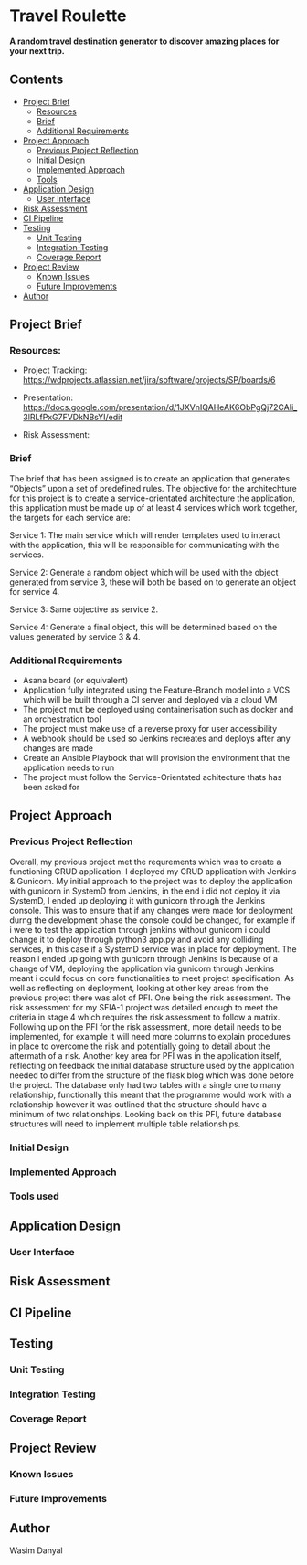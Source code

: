 # Travel Roulette
**A random travel destination generator to discover amazing places for your next trip.**

## Contents

- [Project Brief](#Project-Brief)
	* [Resources](#Resources)
   * [Brief](#brief)
   * [Additional Requirements](#Additional-Requirements)
- [Project Approach](#My-Approach)
   * [Previous Project Reflection](#Previous-Project-Reflection)
   * [Initial Design](#Initial-Design)
   * [Implemented Approach](#Implemented-Approach)
   * [Tools](#Tools-used)
- [Application Design](#Application-Design)
   * [User Interface](#UI)
- [Risk Assessment](#Risk-Assessment)
- [CI Pipeline](#CI-Pipeline)
- [Testing](#Testing)
	* [Unit Testing](#Unit-Testing) 
	* [Integration-Testing](#Integration-Testing) 
	* [Coverage Report](#Coverage-Report) 
 - [Project Review](#Project-Review)
 	* [Known Issues](#Known-Issues)
   * [Future Improvements](#Future-Improvements)
- [Author](#Author)


## Project Brief

### Resources: 
 
- Project Tracking: https://wdprojects.atlassian.net/jira/software/projects/SP/boards/6

- Presentation: https://docs.google.com/presentation/d/1JXVnIQAHeAK6ObPgQj72CAIi_3lRLfPxG7FVDkNBsYI/edit

- Risk Assessment: 


### Brief
The brief that has been assigned is to create an application that generates “Objects” upon a set of predefined rules. The objective for the architechture for this project is to create a service-orientated architecture the application, this application must be made up of at least 4 services which work together, the targets for each service are:

Service 1: The main service which will render templates used to interact with the application, this will be responsible for communicating with the services.


Service 2: Generate a random object which will be used with the object generated from service 3, these will both be based on to generate an object for service 4.


Service 3: Same objective as service 2.


Service 4: Generate a final object, this will be determined based on the values generated by service 3 & 4.


### Additional Requirements
 - Asana board (or equivalent)
 - Application fully integrated using the Feature-Branch model into a VCS which will be built through a CI server and deployed via a cloud VM
 - The project mut be deployed using containerisation such as docker and an orchestration tool
 - The project must make use of a reverse proxy for user accessibility
 -  A webhook should be used so Jenkins recreates and deploys after any changes are made
 - Create an Ansible Playbook that will provision the environment that the application needs to run
 - The project must follow the Service-Orientated achitecture thats has been asked for
 

## Project Approach

### Previous Project Reflection
Overall, my previous project met the requrements which was to create a functioning CRUD application. I deployed my CRUD application with Jenkins & Gunicorn. My initial approach to the project was to deploy the application with gunicorn in  SystemD from Jenkins, in the end i did not deploy it via SystemD, I ended up deploying it with gunicorn through the Jenkins console. This was to ensure that if any changes were made for deployment durng the development phase the console  could be changed, for example if i were to test the application through jenkins without gunicorn i could change it to deploy through python3 app.py and avoid any colliding services, in this case if a SystemD service was in place for deployment. The reason i ended up going with gunicorn through Jenkins is because of a change of VM, deploying the application via gunicorn through Jenkins meant i could focus on core functionalities to meet project specification. As well as reflecting on deployment, looking at other key areas from the previous project there was alot of PFI. One being the risk assessment. The risk assessment for my SFIA-1 project was detailed enough to meet the criteria in stage 4 which requires the risk assessment to follow a matrix. Following up on the PFI for the risk assessment, more detail needs to be implemented, for example it will need more columns to explain procedures in place to overcome the risk and potentially going to detail about the aftermath of a risk. Another key area for PFI was in the application itself, reflecting on feedback the initial database structure used by the application needed to differ from the structure of the flask blog which was done before the project. The database only had two tables with a single one to many relationship, functionally this meant that the programme would work with a relationship however it was outlined that the structure should have a minimum of two relationships. Looking back on this PFI, future database structures will need to implement multiple table relationships.

### Initial Design

### Implemented Approach

### Tools used

## Application Design

### User Interface 

## Risk Assessment

## CI Pipeline

## Testing

### Unit Testing

### Integration Testing

### Coverage Report

## Project Review

### Known Issues

### Future Improvements

## Author 

Wasim Danyal
